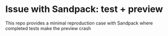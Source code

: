 # Issue with Sandpack: test + preview

This repo provides a minimal reproduction case with Sandpack where completed tests make the preview crash

